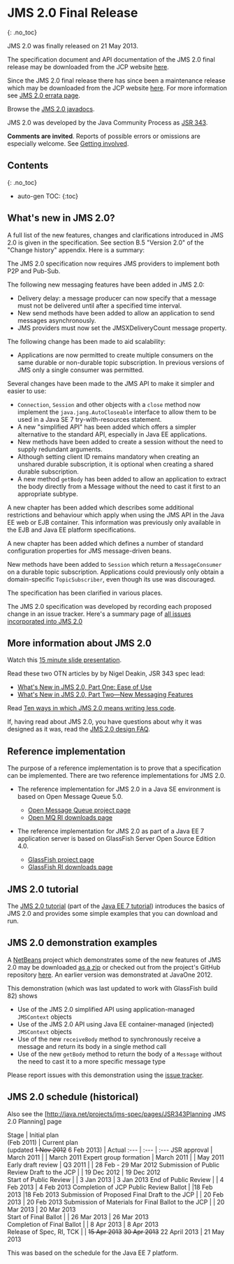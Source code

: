 # JMS 2.0 Final Release 
{: .no_toc}

JMS 2.0 was finally released on 21 May 2013.

The specification document and API documentation of the JMS 2.0 final release may be downloaded from the JCP website [here](http://jcp.org/aboutJava/communityprocess/final/jsr343/index.html). 

Since the JMS 2.0 final release there has since been a maintenance release which may be downloaded from the JCP website [here](https://jcp.org/aboutJava/communityprocess/mrel/jsr343/index.html). For more information see [JMS 2.0 errata page](/jms-spec/pages/JMS20RevA).

Browse the [JMS 2.0 javadocs](http://docs.oracle.com/javaee/7/api/index.html?javax/jms/package-summary.html).

JMS 2.0 was developed by the Java Community Process as [JSR 343](http://jcp.org/en/jsr/detail?id=343).

**Comments are invited**. Reports of possible errors or omissions are especially welcome. See [Getting involved](/jms-spec/#getting-involved).
  
## Contents
{: .no_toc}

* auto-gen TOC:
{:toc}

## What's new in JMS 2.0? 

A full list of the new features, changes and clarifications introduced in JMS 2.0 is given in the specification. See section B.5 "Version 2.0" of the "Change history" appendix. Here is a summary:

The JMS 2.0 specification now requires JMS providers to implement both P2P and Pub-Sub.

The following new messaging features have been added in JMS 2.0:
* Delivery delay: a message producer can now specify that a message must not be delivered until after a specified time interval.
* New send methods have been added to allow an application to send messages asynchronously.
* JMS providers must now set the JMSXDeliveryCount message property.

The following change has been made to aid scalability:
* Applications are now permitted to create multiple consumers on the same durable or non-durable topic subscription. In previous versions of JMS only a single consumer was permitted.

Several changes have been made to the JMS API to make it simpler and easier to use:
* `Connection`, `Session` and other objects with a `close` method now implement the `java.jang.AutoCloseable` interface to allow them to be used in a Java SE 7 try-with-resources statement. 
* A new "simplified API" has been added which offers a simpler alternative to the standard API, especially in Java EE applications.
* New methods have been added to create a session without the need to supply redundant arguments.
* Although setting client ID remains mandatory when creating an unshared durable subscription, it is optional when creating a shared durable subscription. 
* A new method `getBody` has been added to allow an application to extract the body directly from a Message without the need to cast it first to an appropriate subtype. 

A new chapter has been added which describes some additional restrictions and behaviour which apply when using the JMS API in the Java EE web or EJB container. This information was previously only available in the EJB and Java EE platform specifications. 

A new chapter has been added which defines a number of standard configuration properties for JMS message-driven beans.

New methods have been added to `Session` which return a `MessageConsumer` on a durable topic subscription. Applications could previously only obtain a domain-specific `TopicSubscriber`, even though its use was discouraged. 

The specification has been clarified in various places.

The JMS 2.0 specification was developed by recording each proposed change in an issue tracker. Here's a summary page of [all issues incorporated into JMS 2.0](/jms-spec/pages/JSR343Planning)

## More information about JMS 2.0 

Watch this [15 minute slide presentation](http://www.youtube.com/watch?v=itx4xjqI7yY&feature=em-share_video_in_list_user&list=PL74xrT3oGQfCCLFJ2HCTR_iN5hV4penDz).

Read these two OTN articles by by Nigel Deakin, JSR 343 spec lead:
* [What's New in JMS 2.0, Part One: Ease of Use](http://www.oracle.com/technetwork/articles/java/jms20-1947669.html) 
* [What's New in JMS 2.0, Part Two—New Messaging Features](http://www.oracle.com/technetwork/articles/java/jms2messaging-1954190.html)

Read [Ten ways in which JMS 2.0 means writing less code](/jms-spec/pages/JMS20MeansLessCode).

If, having read about JMS 2.0, you have questions about why it was designed as it was, read the [JMS 2.0 design FAQ](/jms-spec/pages/JMS20ReasonsFAQ).

## Reference implementation 

The purpose of a reference implementation is to prove that a specification can be implemented. There are two reference implementations for JMS 2.0.

* The reference implementation for JMS 2.0 in a Java SE environment is based on Open Message Queue 5.0. 
  * [Open Message Queue project page](/openmq)
  * [Open MQ RI downloads page](/openmq/www/downloads/ri/)

* The reference implementation for JMS 2.0 as part of a Java EE 7 application server is based on GlassFish Server Open Source Edition 4.0.
  * [GlassFish project page](/glassfish/)
  * [GlassFish RI downloads page](/glassfish/downloads/ri/index.html)

## JMS 2.0 tutorial

The [JMS 2.0 tutorial](https://docs.oracle.com/javaee/7/tutorial/partmessaging.htm) (part of the [Java EE 7 tutorial](https://docs.oracle.com/javaee/7/tutorial/)) introduces the basics of JMS 2.0 and provides some simple examples that you can download and run.

## JMS 2.0 demonstration examples 

A [NetBeans](http://netbeans.org) project which demonstrates some of the new features of JMS 2.0 may be downloaded  [as a zip](/jms-spec/downloads/JMS20Demo.zip) or checked out from the project's GitHub repository [here](https://github.com/javaee/jms-spec/tree/master/jms2.0/demos/JMS20Demo). An earlier version was demonstrated at JavaOne 2012.

This demonstration (which was last updated to work with GlassFish build 82) shows
* Use of the JMS 2.0 simplified API  using application-managed `JMSContext` objects
* Use of the JMS 2.0 API using Java EE container-managed (injected) `JMSContext` objects
* Use of the new `receiveBody` method to synchronously receive a message and return its body in a single method call
* Use of the new `getBody` method to return the body of a `Message` without the need to cast it to a more specific message type

Please report issues with this demonstration using the [issue tracker](https://github.com/javaee/jms-spec/issues).

##  JMS 2.0 schedule (historical)

Also see the [http://java.net/projects/jms-spec/pages/JSR343Planning JMS 2.0 Planning] page 

Stage | Initial plan<br/>(Feb 2011) | Current plan<br/> (updated  <strike>1 Nov 2012</strike> 6 Feb 2013) | Actual
:--- | :--- | :---
JSR approval | March 2011 |   | March 2011
Expert group formation | March 2011 | | May 2011
Early draft review | Q3 2011 | |   28 Feb - 29 Mar 2012
Submission of Public Review Draft to the JCP | | 19 Dec 2012 | 19 Dec 2012 	
Start of Public Review | | 3 Jan 2013 | 3  Jan 2013 
End of Public Review | | 4  Feb 2013 | 4  Feb 2013 
Completion of JCP Public Review Ballot | |18 Feb 2013 |18 Feb 2013
Submission of Proposed Final Draft to the JCP | | 20 Feb 2013 | 20 Feb 2013
Submission of Materials for Final Ballot to the JCP | | 20 Mar 2013 | 20 Mar 2013 	
Start of Final Ballot | | 26 Mar 2013 | 26 Mar 2013 	
Completion of Final Ballot | | 8  Apr 2013 | 8  Apr 2013 	
Release of Spec, RI, TCK | | <strike>15 Apr 2013</strike> <strike>30 Apr 2013</strike> 22 April 2013 | 21 May 2013

This was based on the schedule for the Java EE 7 platform.
